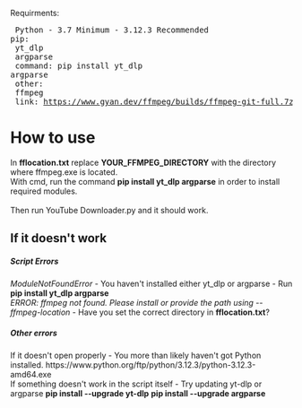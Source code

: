 Requirments:<br><pre>
  Python - 3.7 Minimum - 3.12.3 Recommended
  pip:<br>
    yt_dlp<br>
    argparse<br>
    command: pip install yt_dlp argparse<br>
  other:<br>
    ffmpeg<br>
    link: https://www.gyan.dev/ffmpeg/builds/ffmpeg-git-full.7z<br></pre>

<h1>How to use</h1>
In <b>fflocation.txt</b> replace <b>YOUR_FFMPEG_DIRECTORY</b> with the directory where ffmpeg.exe is located.<br>
With cmd, run the command <b>pip install yt_dlp argparse</b> in order to install required modules.<br>
<br>
Then run YouTube Downloader.py and it should work.<br>
<h2>If it doesn't work</h2>
<h5>Script Errors</h5>
<i>ModuleNotFoundError</i> - You haven't installed either yt_dlp or argparse - Run <b>pip install yt_dlp argparse</b><br>
<i>ERROR: ffmpeg not found. Please install or provide the path using --ffmpeg-location</i> - Have you set the correct directory in <b>fflocation.txt</b>?

<h5>Other errors</h5>
If it doesn't open properly - You more than likely haven't got Python installed. https://www.python.org/ftp/python/3.12.3/python-3.12.3-amd64.exe<br>
If something doesn't work in the script itself - Try updating yt-dlp or argparse <b>pip install --upgrade yt-dlp</b> <b>pip install --upgrade argparse</b>
